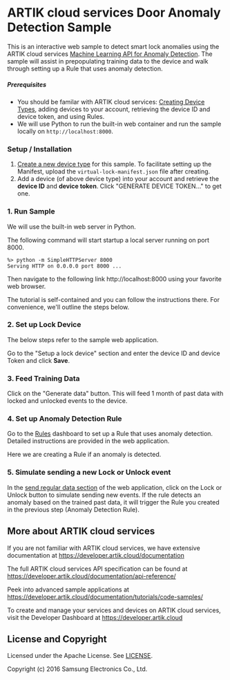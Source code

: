 # ARTIK cloud services Door Anomaly Detection Sample

This is an interactive web sample to detect smart lock anomalies using the ARTIK cloud services [Machine Learning API for Anomaly Detection](https://developer.artik.cloud/documentation/api-reference/rest-api.html#machine-learning). The sample will assist in prepopulating training data to the device and walk through setting up a Rule that uses anomaly detection.

##### **Prerequisites**

* You should be familar with ARTIK cloud services: [Creating Device Types](https://developer.artik.cloud/documentation/getting-started/devices.html#create-a-device-type), adding devices to your account, retrieving the device ID and device token, and using Rules.
* We will use Python to run the built-in web container and run the sample locally on `http://localhost:8000`.   

### Setup / Installation

  1. [Create a new device type](https://developer.artik.cloud/documentation/getting-started/devices.html#create-a-device-type) for this sample.   To facilitate setting up the Manifest, upload the `virtual-lock-manifest.json` file after creating.
  2. Add a device (of above device type) into your account and retrieve the **device ID** and **device token**.   Click "GENERATE DEVICE TOKEN…" to get one.

### 1. Run Sample 

We will use the built-in web server in Python.   

The following command will start startup a local server running on port 8000.

```
%> python -m SimpleHTTPServer 8000
Serving HTTP on 0.0.0.0 port 8000 ...
```

Then navigate to the following link http://localhost:8000 using your favorite web browser.   

The tutorial is self-contained and you can follow the instructions there.  For convenience, we'll outline the steps below.

### 2. Set up Lock Device  

The below steps refer to the sample web application.

Go to the "Setup a lock device" section and enter the device ID and device Token and click **Save**.

### 3. Feed Training Data  

Click on the "Generate data" button.   This will feed 1 month of past data with locked and unlocked events to the device.  

### 4. Set up Anomaly Detection Rule
Go to the [Rules](my.artik.cloud) dashboard to set up a Rule that uses anomaly detection. Detailed instructions are provided in the web application.

Here we are creating a Rule if an anomaly is detected.

### 5. Simulate sending a new Lock or Unlock event 

In the <u>send regular data section</u> of the web application, click on the Lock or Unlock button to simulate sending new events. If the rule detects an anomaly based on the trained past data, it will trigger the Rule you created in the previous step (Anomaly Detection Rule).



More about ARTIK cloud services
---------------

If you are not familiar with ARTIK cloud services, we have extensive documentation at https://developer.artik.cloud/documentation

The full ARTIK cloud services API specification can be found at https://developer.artik.cloud/documentation/api-reference/

Peek into advanced sample applications at https://developer.artik.cloud/documentation/tutorials/code-samples/

To create and manage your services and devices on ARTIK cloud services, visit the Developer Dashboard at https://developer.artik.cloud

License and Copyright
---------------------

Licensed under the Apache License. See [LICENSE](LICENSE).

Copyright (c) 2016 Samsung Electronics Co., Ltd.
